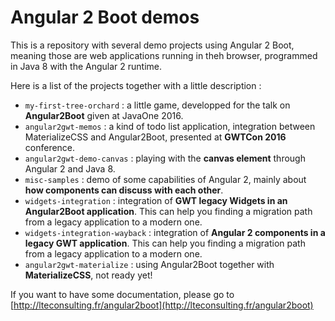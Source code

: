 # Angular 2 Boot demos

This is a repository with several demo projects using Angular 2 Boot, meaning those are web applications running in theh browser, programmed in Java 8 with the Angular 2 runtime.

Here is a list of the projects together with a little description :

- `my-first-tree-orchard` : a little game, developped for the talk on **Angular2Boot** given at JavaOne 2016.
- `angular2gwt-memos` : a kind of todo list application, integration between MaterializeCSS and Angular2Boot, presented at **GWTCon 2016** conference.
- `angular2gwt-demo-canvas` : playing with the **canvas element** through Angular 2 and Java 8.
- `misc-samples` : demo of some capabilities of Angular 2, mainly about **how components can discuss with each other**.
- `widgets-integration` : integration of **GWT legacy Widgets in an Angular2Boot application**. This can help you finding a migration path from a legacy application to a modern one.
- `widgets-integration-wayback` : integration of **Angular 2 components in a legacy GWT application**. This can help you finding a migration path from a legacy application to a modern one.
- `angular2gwt-materialize` : using Angular2Boot together with **MaterializeCSS**, not ready yet!

If you want to have some documentation, please go to [http://lteconsulting.fr/angular2boot](http://lteconsulting.fr/angular2boot)